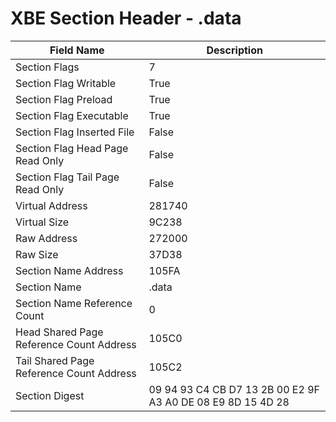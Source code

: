 # XBE Section Header - .data

| Field Name | Description |
|---|---|
| Section Flags | 7 |
| Section Flag Writable | True |
| Section Flag Preload | True |
| Section Flag Executable | True |
| Section Flag Inserted File | False |
| Section Flag Head Page Read Only | False |
| Section Flag Tail Page Read Only | False |
| Virtual Address | 281740 |
| Virtual Size | 9C238 |
| Raw Address | 272000 |
| Raw Size | 37D38 |
| Section Name Address | 105FA |
| Section Name | .data |
| Section Name Reference Count | 0 |
| Head Shared Page Reference Count Address | 105C0 |
| Tail Shared Page Reference Count Address | 105C2 |
| Section Digest | 09 94 93 C4 CB D7 13 2B 00 E2 9F A3 A0 DE 08 E9 8D 15 4D 28 |
